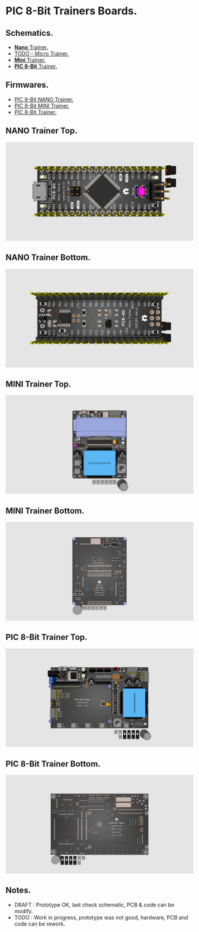 # PIC 8-Bit Trainers Boards.

## Schematics.

- [**Nano** Trainer.](https://github.com/tronixio/trainers-pic8bit/blob/main/Kicad/nano/extras/schematic.pdf)
- [TODO - Micro Trainer.](https://github.com/tronixio/trainers-pic8bit/blob/main/Kicad/micro/extras/schematic.pdf)
- [**Mini** Trainer.](https://github.com/tronixio/trainers-pic8bit/blob/main/Kicad/mini/extras/schematic.pdf)
- [**PIC 8-Bit** Trainer.](https://github.com/tronixio/trainers-pic8bit/blob/main/Kicad/trainer/extras/schematic.pdf)

## Firmwares.

- [PIC 8-Bit NANO Trainer.](https://github.com/tronixio/trainers-pic8bit/tree/main/Firmwares#pic8-bit-nano-trainer)
- [PIC 8-Bit MINI Trainer.](https://github.com/tronixio/trainers-pic8bit/tree/main/Firmwares#pic8-bit-mini-trainer)
- [PIC 8-Bit Trainer.](https://github.com/tronixio/trainers-pic8bit/tree/main/Firmwares#pic8-bit-trainer)

## NANO Trainer Top.

![Nano Trainer Top.](https://raw.githubusercontent.com/tronixio/trainers-pic8bit/main/Kicad/nano/extras/top.png)

## NANO Trainer Bottom.

![Nano Trainer Bottom.](https://raw.githubusercontent.com/tronixio/trainers-pic8bit/main/Kicad/nano/extras/bottom.png)

## MINI Trainer Top.

![Mini Trainer Top.](https://raw.githubusercontent.com/tronixio/trainers-pic8bit/main/Kicad/mini/extras/top.png)

## MINI Trainer Bottom.

![Mini Trainer Bottom.](https://raw.githubusercontent.com/tronixio/trainers-pic8bit/main/Kicad/mini/extras/bottom.png)

## PIC 8-Bit Trainer Top.

![PIC 8-Bit Trainer Top.](https://raw.githubusercontent.com/tronixio/trainers-pic8bit/main/Kicad/trainer/extras/top.png)

## PIC 8-Bit Trainer Bottom.

![PIC 8-Bit Trainer Bottom.](https://raw.githubusercontent.com/tronixio/trainers-pic8bit/main/Kicad/trainer/extras/bottom.png)

## Notes.

- DRAFT : Prototype OK, last check schematic, PCB & code can be modify.
- TODO : Work in progress, prototype was not good, hardware, PCB and code can be rework.
